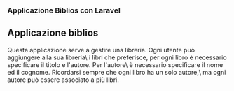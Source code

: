 ### Applicazione Biblios con Laravel

## Applicazione biblios
Questa applicazione serve a gestire una libreria. Ogni utente può aggiungere alla sua libreria\\
i libri che preferisce, per ogni libro è necessario specificare il titolo e l'autore. Per l'autore\\
è necessario specificare il nome ed il cognome. Ricordarsi sempre che ogni libro ha un solo autore,\\
ma ogni autore può essere associato a più libri.

